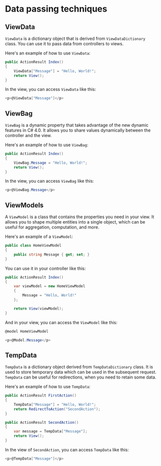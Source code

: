 # Data passing techniques

## ViewData

`ViewData` is a dictionary object that is derived from `ViewDataDictionary` class. You can use it to pass data from controllers to views.

Here's an example of how to use `ViewData`:

```csharp
public ActionResult Index()
{
    ViewData["Message"] = "Hello, World!";
    return View();
}
```

In the view, you can access `ViewData` like this:

```csharp
<p>@ViewData["Message"]</p>
```

## ViewBag

`ViewBag` is a dynamic property that takes advantage of the new dynamic features in C# 4.0. It allows you to share values dynamically between the controller and the view.

Here's an example of how to use `ViewBag`:

```csharp
public ActionResult Index()
{
    ViewBag.Message = "Hello, World!";
    return View();
}
```

In the view, you can access `ViewBag` like this:

```csharp
<p>@ViewBag.Message</p>
```

## ViewModels

A `ViewModel` is a class that contains the properties you need in your view. It allows you to shape multiple entities into a single object, which can be useful for aggregation, computation, and more.

Here's an example of a `ViewModel`:

```csharp
public class HomeViewModel
{
    public string Message { get; set; }
}
```

You can use it in your controller like this:

```csharp
public ActionResult Index()
{
    var viewModel = new HomeViewModel
    {
        Message = "Hello, World!"
    };

    return View(viewModel);
}
```

And in your view, you can access the `ViewModel` like this:

```csharp
@model HomeViewModel

<p>@Model.Message</p>
```

## TempData

`TempData` is a dictionary object derived from `TempDataDictionary` class. It is used to store temporary data which can be used in the subsequent request. `TempData` can be useful for redirections, when you need to retain some data.

Here's an example of how to use `TempData`:

```csharp
public ActionResult FirstAction()
{
    TempData["Message"] = "Hello, World!";
    return RedirectToAction("SecondAction");
}

public ActionResult SecondAction()
{
    var message = TempData["Message"];
    return View();
}
```

In the view of `SecondAction`, you can access `TempData` like this:

```csharp
<p>@TempData["Message"]</p>
```

